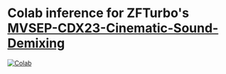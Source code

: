 # Colab inference for ZFTurbo's [MVSEP-CDX23-Cinematic-Sound-Demixing](https://github.com/ZFTurbo/MVSEP-CDX23-Cinematic-Sound-Demixing)

[![Colab](https://colab.research.google.com/assets/colab-badge.svg)](https://github.com/jarredou/MVSEP-CDX23-Cinematic-Sound-Demixing-Colab-Inference/blob/main/MVSEP_CDX23_Cinematic_Sound_Demixing_Colab.ipynb)
